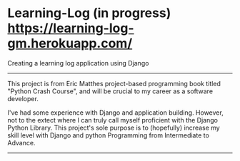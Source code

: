 # Learning-Log (in progress) https://learning-log-gm.herokuapp.com/
Creating a learning log application using Django

-----------------------------------------------------------------------------------------------------------------------

This project is from Eric Matthes project-based programming book titled "Python Crash Course", and will be crucial to my career as a software developer. 

I've had some experience with Django and application building. However, not to the extect where I can truly call myself proficient with the Django Python Library. This project's sole purpose is to (hopefully) increase my skill level with Django and python Programming from Intermediate to Advance.

-----------------------------------------------------------------------------------------------------------------------
